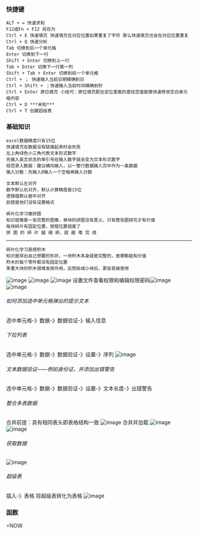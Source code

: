 ### 快捷键
    ALT + = 快速求和
    F12或Fn + F12 另存为
    Ctrl + E 快速填充 快速填充在对应位置如果重复了字符 那么快速填充也会在对应位置重复
    Ctrl + Q 快速分析
    Tab 切换到后一个单元格
    Enter 切换到下一行
    Shift + Enter 切换到上一行
    Tab + Enter 切换下一行第一列
    Shift + Tab + Enter 切换到前一个单元格
    Ctrl + ； 快速输入当前日期精确到日
    Ctrl + Shift + ；快速输入当前时间精确到秒
    Ctrl + Enter 原位填充 小技巧：原位填充配合定位里面的查找空值能够快速修改空白单元格内容
    Ctrl + D ***未知***
    Ctrl + T 创建超级表
### 基础知识
    excel数据精度只有15位
    快速填充在数据没有链接起来时会失败 
    左上角绿色小三角代表文本形式数字
    先输入英文状态的单引号在输入数字就会变为文本形式数字
    规范录入数据：建议横向输入，以一整行数据输入完毕作为一条数据
    输入分数：先输入0输入一个空格再输入分数 

    文本默认左对齐
    数字默认右对齐，默认计算精度是15位
    逻辑值默认居中对齐
    前提是他们没有设置格式

    碎片化学习像拼图
    知识就像是一张完整的图像，单块的拼图没有意义，只有整张图拼完才有价值
    每块碎片有固定位置，放错位置就废了
    拼 图 的 碎 片 越 细 碎，就 越 难 完 成
---
    碎片化学习是搭积木
    知识是拼出自己想要的形状，一块积木本身就是完整的，放哪都能有价值
    积木的每个零件都没有固定位置
    笨重大块的积木很难发挥作用，反而拆成小块后，更容易被使用

![image](https://github.com/ColdWinterElf/Redis/assets/77095414/aff94174-df42-4576-b11b-dd6e6a6757b0)
![image](https://github.com/ColdWinterElf/Redis/assets/77095414/0f37b71c-e48d-4cfb-8ef4-12825ecec5d7)
![image](https://github.com/ColdWinterElf/Redis/assets/77095414/805d8078-7de4-4eab-a9f9-057577f3bd03)
设置文件查看权限和编辑权限密码![image](https://github.com/ColdWinterElf/Redis/assets/77095414/d8919b88-4176-4157-a6b0-dd7edbfb2264)
![image](https://github.com/ColdWinterElf/Redis/assets/77095414/a6d23cb1-44f8-48d9-8487-8f31daa6e064)
###### 如何添加选中单元格弹出的提示文本
选中单元格-》数据-》数据验证-》输入信息
###### 下拉列表
选中单元格-》数据-》数据验证-》设置-》序列
![image](https://github.com/ColdWinterElf/Redis/assets/77095414/6a35bd77-9ca2-4e38-9d4a-d3672cfa914d)
###### 文本数据验证——例如身份证，并添加出错警告
选中单元格-》数据-》数据验证-》设置-》文本长度-》出错警告
###### 整合多表数据
合并前提：具有相同表头即表格结构一致
![image](https://github.com/ColdWinterElf/Redis/assets/77095414/ffb9eee4-7982-4fd2-afb6-f60f2af2e661)
合并并加载
![image](https://github.com/ColdWinterElf/Redis/assets/77095414/5e044e6e-19a8-4e2c-be0a-c48bbf8a9e15)
![image](https://github.com/ColdWinterElf/Redis/assets/77095414/d48c9ae0-a0db-483d-a26b-70fae22e9b24)
###### 获取数据
![image](https://github.com/ColdWinterElf/Redis/assets/77095414/2c47958b-798e-44f4-aadd-1d714e8620aa)
###### 超级表
插入-》表格
将超级表转化为表格
![image](https://github.com/ColdWinterElf/Redis/assets/77095414/48cbb4a5-ec9c-47f3-959f-6c0917bd0eae)

### 函数
=NOW

